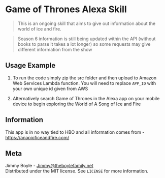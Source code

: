 # Game of Thrones Alexa Skill
> This is an ongoing skill that aims to give out information about the world of ice and fire. 

> Season 6 information is still being updated within the API (without books to parse it takes a lot longer) so some requests may give different information from the show

## Usage Example
1.	To run the code simply zip the src folder and then upload to Amazon Web Services Lambda function. You will need to replace `APP_ID` with your own unique id given from AWS

2. Alternatively search Game of Thrones in the Alexa app on your mobile device to begin exploring the World of A Song of Ice and Fire

## Information
This app is in no way tied to HBO and all information comes from - https://anapioficeandfire.com/

## Meta
Jimmy Boyle - Jimmy@theboylefamily.net  
Distributed under the MIT license. See ``LICENSE`` for more information.
